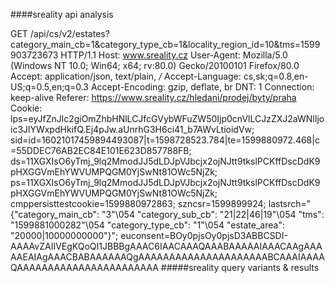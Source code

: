 ####sreality api analysis  

GET /api/cs/v2/estates?category_main_cb=1&category_type_cb=1&locality_region_id=10&tms=1599903723673 HTTP/1.1
Host: www.sreality.cz
User-Agent: Mozilla/5.0 (Windows NT 10.0; Win64; x64; rv:80.0) Gecko/20100101 Firefox/80.0
Accept: application/json, text/plain, */*
Accept-Language: cs,sk;q=0.8,en-US;q=0.5,en;q=0.3
Accept-Encoding: gzip, deflate, br
DNT: 1
Connection: keep-alive
Referer: https://www.sreality.cz/hledani/prodej/byty/praha
Cookie: lps=eyJfZnJlc2giOmZhbHNlLCJfcGVybWFuZW50Ijp0cnVlLCJzZXJ2aWNlIjoic3JlYWxpdHkifQ.Ej4pJw.aUnrhG3H6ci41_b7AWvLtioidVw; sid=id=16021017459894493087|t=1598728523.784|te=1599880972.468|c=55DDEC76AB2EC84E101E623D857788FB; ds=11XGXIsO6yTmj_9lq2MmodJJ5dLDJpVJbcjx2ojNJtt9tkslPCKffDscDdK9pHXGGVmEhYWVUMPQGM0YjSwNt81OWc5NjZk; ps=11XGXIsO6yTmj_9lq2MmodJJ5dLDJpVJbcjx2ojNJtt9tkslPCKffDscDdK9pHXGGVmEhYWVUMPQGM0YjSwNt81OWc5NjZk; cmppersisttestcookie=1599880972863; szncsr=1599899924; lastsrch="{\"category_main_cb\": \"3\"\054 \"category_sub_cb\": \"21|22|46|19\"\054 \"tms\": \"1599881000282\"\054 \"category_type_cb\": \"1\"\054 \"estate_area\": \"20000|10000000000\"}"; euconsent=BOy0pjsOy0pjsD3ABBCSDI-AAAAvZAIIVEgKQoQI1JBBBgAAAC6IAACAAAQAAABAAAAAIAAACAAgAAAAAEAIAgAAACBABAAAAAAQgAAAAAAAAAAAAAAAAAAAAABCAAAIAAAAQAAAAAAAAAAAAAAAAAAAAAAA
#####sreality query variants & results  


 